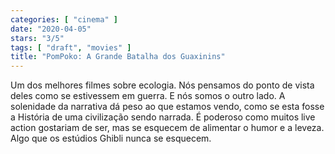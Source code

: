 ```yaml
---
categories: [ "cinema" ]
date: "2020-04-05"
stars: "3/5"
tags: [ "draft", "movies" ]
title: "PomPoko: A Grande Batalha dos Guaxinins"
---
```

Um dos melhores filmes sobre ecologia. Nós pensamos do ponto de
vista deles como se estivessem em guerra. E nós somos o outro lado. A
solenidade da narrativa dá peso ao que estamos vendo, como se esta fosse
a História de uma civilização sendo narrada. É poderoso como muitos
live action gostariam de ser, mas se esquecem de alimentar o humor e a
leveza. Algo que os estúdios Ghibli nunca se esquecem.
